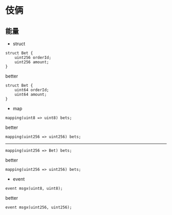 # 伎俩

## 能量
* struct
```
struct Bet {
    uint256 orderId;
    uint256 amount;
}
```
better
```
struct Bet {
    uint64 orderId;
    uint64 amount;
}
```
* map
```
mapping(uint8 => uint8) bets;
```
better
```
mapping(uint256 => uint256) bets;
```
---
```
mapping(uint256 => Bet) bets;
```
better
```
mapping(uint256 => uint256) bets;
```
* event
```
event msgx(uint8, uint8);
```
better
```
event msgx(uint256, uint256);
```
